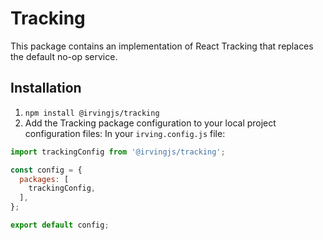 # Tracking
This package contains an implementation of React Tracking that replaces the default no-op service.

## Installation
1. `npm install @irvingjs/tracking`
2. Add the Tracking package configuration to your local project configuration files:
In your `irving.config.js` file:
```javascript
import trackingConfig from '@irvingjs/tracking';

const config = {
  packages: [
    trackingConfig,
  ],
};

export default config;
```
